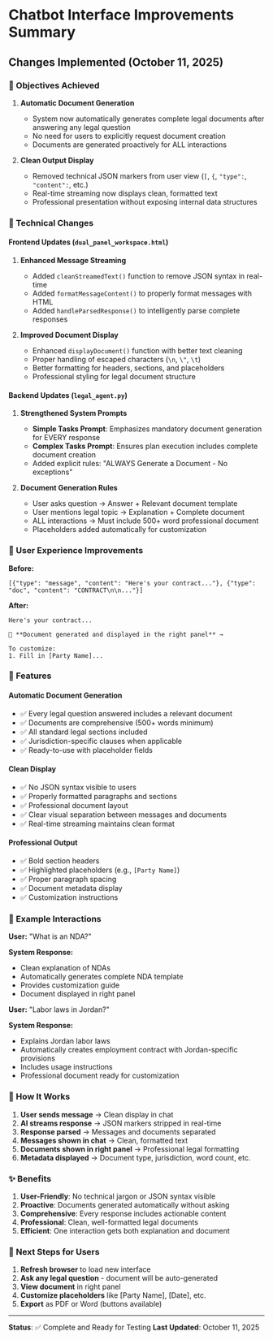 # Chatbot Interface Improvements Summary

## Changes Implemented (October 11, 2025)

### 🎯 Objectives Achieved

1. **Automatic Document Generation**
   - System now automatically generates complete legal documents after answering any legal question
   - No need for users to explicitly request document creation
   - Documents are generated proactively for ALL interactions

2. **Clean Output Display**
   - Removed technical JSON markers from user view (`[`, `{`, `"type":`, `"content":`, etc.)
   - Real-time streaming now displays clean, formatted text
   - Professional presentation without exposing internal data structures

### 📝 Technical Changes

#### Frontend Updates (`dual_panel_workspace.html`)

1. **Enhanced Message Streaming**
   - Added `cleanStreamedText()` function to remove JSON syntax in real-time
   - Added `formatMessageContent()` to properly format messages with HTML
   - Added `handleParsedResponse()` to intelligently parse complete responses

2. **Improved Document Display**
   - Enhanced `displayDocument()` function with better text cleaning
   - Proper handling of escaped characters (`\n`, `\"`, `\t`)
   - Better formatting for headers, sections, and placeholders
   - Professional styling for legal document structure

#### Backend Updates (`legal_agent.py`)

1. **Strengthened System Prompts**
   - **Simple Tasks Prompt**: Emphasizes mandatory document generation for EVERY response
   - **Complex Tasks Prompt**: Ensures plan execution includes complete document creation
   - Added explicit rules: "ALWAYS Generate a Document - No exceptions"

2. **Document Generation Rules**
   - User asks question → Answer + Relevant document template
   - User mentions legal topic → Explanation + Complete document
   - ALL interactions → Must include 500+ word professional document
   - Placeholders added automatically for customization

### 🎨 User Experience Improvements

**Before:**
```
[{"type": "message", "content": "Here's your contract..."}, {"type": "doc", "content": "CONTRACT\n\n..."}]
```

**After:**
```
Here's your contract...

📄 **Document generated and displayed in the right panel** →

To customize:
1. Fill in [Party Name]...
```

### 🚀 Features

#### Automatic Document Generation
- ✅ Every legal question answered includes a relevant document
- ✅ Documents are comprehensive (500+ words minimum)
- ✅ All standard legal sections included
- ✅ Jurisdiction-specific clauses when applicable
- ✅ Ready-to-use with placeholder fields

#### Clean Display
- ✅ No JSON syntax visible to users
- ✅ Properly formatted paragraphs and sections
- ✅ Professional document layout
- ✅ Clear visual separation between messages and documents
- ✅ Real-time streaming maintains clean format

#### Professional Output
- ✅ Bold section headers
- ✅ Highlighted placeholders (e.g., `[Party Name]`)
- ✅ Proper paragraph spacing
- ✅ Document metadata display
- ✅ Customization instructions

### 📖 Example Interactions

**User:** "What is an NDA?"

**System Response:**
- Clean explanation of NDAs
- Automatically generates complete NDA template
- Provides customization guide
- Document displayed in right panel

**User:** "Labor laws in Jordan?"

**System Response:**
- Explains Jordan labor laws
- Automatically creates employment contract with Jordan-specific provisions
- Includes usage instructions
- Professional document ready for customization

### 🔧 How It Works

1. **User sends message** → Clean display in chat
2. **AI streams response** → JSON markers stripped in real-time
3. **Response parsed** → Messages and documents separated
4. **Messages shown in chat** → Clean, formatted text
5. **Documents shown in right panel** → Professional legal formatting
6. **Metadata displayed** → Document type, jurisdiction, word count, etc.

### ✨ Benefits

1. **User-Friendly**: No technical jargon or JSON syntax visible
2. **Proactive**: Documents generated automatically without asking
3. **Comprehensive**: Every response includes actionable content
4. **Professional**: Clean, well-formatted legal documents
5. **Efficient**: One interaction gets both explanation and document

### 🎯 Next Steps for Users

1. **Refresh browser** to load new interface
2. **Ask any legal question** - document will be auto-generated
3. **View document** in right panel
4. **Customize placeholders** like [Party Name], [Date], etc.
5. **Export** as PDF or Word (buttons available)

---

**Status**: ✅ Complete and Ready for Testing
**Last Updated**: October 11, 2025
